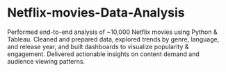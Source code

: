 # Netflix-movies-Data-Analysis
Performed end-to-end analysis of ~10,000 Netflix movies using Python &amp; Tableau. Cleaned and prepared data, explored trends by genre, language, and release year, and built dashboards to visualize popularity &amp; engagement. Delivered actionable insights on content demand and audience viewing patterns.
